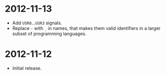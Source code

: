 # 2012-11-13

* Add `USR0`…`USR3` signals.
* Replace `-` with `_` in names, that makes them valid identifiers in a larger
  subset of programming languages.

# 2012-11-12

* Initial release.
